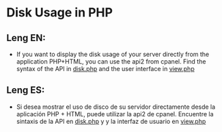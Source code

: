 # Disk Usage in PHP
## Leng EN:
- If you want to display the disk usage of your server directly from the application PHP+HTML, you can use the api2 from cpanel. Find the syntax of the API in [disk.php](https://github.com/VMarkDev/cpanel_disk_usage/blob/master/disk.php "disk.php") and the user interface in [view.php](https://github.com/VMarkDev/cpanel_disk_usage/blob/master/view.php "view.php")

## Leng ES:
- Si desea mostrar el uso de disco de su servidor directamente desde la aplicación PHP + HTML, puede utilizar la api2 de cpanel. Encuentre la sintaxis de la API en [disk.php](https://github.com/VMarkDev/cpanel_disk_usage/blob/master/disk.php "disk.php") y y la interfaz de usuario en [view.php](https://github.com/VMarkDev/cpanel_disk_usage/blob/master/view.php "view.php")
